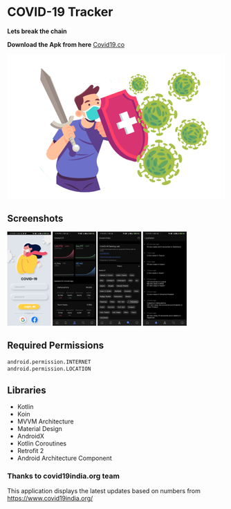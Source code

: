 # COVID-19 Tracker 
__Lets break the chain__  

__Download the Apk from here__    [Covid19.co](app-debug.apk)

<p align="center">
  <img src="header.png">
</p>

## Screenshots
<img src="screenshots/1.jpg" width="20%" /> <img src="screenshots/2.jpg" width="20%" />  <img src="screenshots/3.jpg" width="20%" /> <img src="screenshots/4.jpg" width="20%" /> 

## Required Permissions
    android.permission.INTERNET
    android.permission.LOCATION

## Libraries
- Kotlin
- Koin
- MVVM Architecture
- Material Design
- AndroidX
- Kotlin Coroutines
- Retrofit 2
- Android Architecture Component

### Thanks to covid19india.org team  
This application displays the latest updates based on numbers from https://www.covid19india.org/
